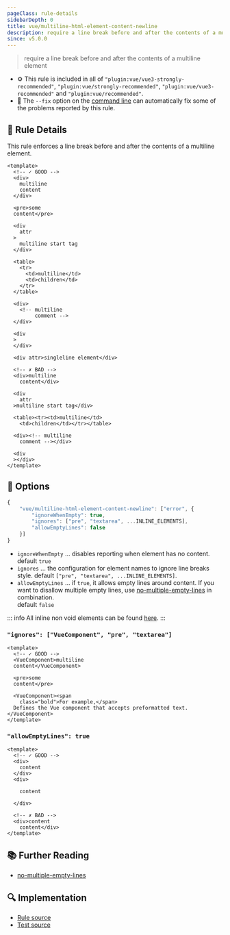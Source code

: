 ```yaml
---
pageClass: rule-details
sidebarDepth: 0
title: vue/multiline-html-element-content-newline
description: require a line break before and after the contents of a multiline element
since: v5.0.0
---
```

> require a line break before and after the contents of a multiline element

- :gear: This rule is included in all of `"plugin:vue/vue3-strongly-recommended"`, `"plugin:vue/strongly-recommended"`, `"plugin:vue/vue3-recommended"` and `"plugin:vue/recommended"`.
- :wrench: The `--fix` option on the [command line](https://eslint.org/docs/user-guide/command-line-interface#fixing-problems) can automatically fix some of the problems reported by this rule.

## :book: Rule Details

This rule enforces a line break before and after the contents of a multiline element.

<eslint-code-block fix :rules="{'vue/multiline-html-element-content-newline': ['error']}">

```vue
<template>
  <!-- ✓ GOOD -->
  <div>
    multiline
    content
  </div>

  <pre>some
  content</pre>

  <div
    attr
  >
    multiline start tag
  </div>

  <table>
    <tr>
      <td>multiline</td>
      <td>children</td>
    </tr>
  </table>

  <div>
    <!-- multiline
         comment -->
  </div>

  <div
  >
  </div>

  <div attr>singleline element</div>

  <!-- ✗ BAD -->
  <div>multiline
    content</div>

  <div
    attr
  >multiline start tag</div>
  
  <table><tr><td>multiline</td>
    <td>children</td></tr></table>
  
  <div><!-- multiline
    comment --></div>

  <div
  ></div>
</template>
```

</eslint-code-block>

## :wrench: Options

```js
{
    "vue/multiline-html-element-content-newline": ["error", {
        "ignoreWhenEmpty": true,
        "ignores": ["pre", "textarea", ...INLINE_ELEMENTS],
        "allowEmptyLines": false
    }]
}
```

- `ignoreWhenEmpty` ... disables reporting when element has no content.
    default `true`
- `ignores` ... the configuration for element names to ignore line breaks style.
    default `["pre", "textarea", ...INLINE_ELEMENTS]`.
- `allowEmptyLines` ... if `true`, it allows empty lines around content. If you want to disallow multiple empty lines, use [no-multiple-empty-lines] in combination.  
    default `false`

::: info
  All inline non void elements can be found [here](https://github.com/vuejs/eslint-plugin-vue/blob/master/lib/utils/inline-non-void-elements.json).
:::

### `"ignores": ["VueComponent", "pre", "textarea"]`

<eslint-code-block fix :rules="{'vue/multiline-html-element-content-newline': ['error', { ignores: ['VueComponent', 'pre', 'textarea'] }]}">

```vue
<template>
  <!-- ✓ GOOD -->
  <VueComponent>multiline
  content</VueComponent>

  <pre>some
  content</pre>

  <VueComponent><span
    class="bold">For example,</span>
  Defines the Vue component that accepts preformatted text.</VueComponent>
</template>
```

</eslint-code-block>

### `"allowEmptyLines": true`

<eslint-code-block fix :rules="{'vue/multiline-html-element-content-newline': ['error', { allowEmptyLines: true }]}">

```vue
<template>
  <!-- ✓ GOOD -->
  <div>
    content
  </div>
  <div>

    content

  </div>

  <!-- ✗ BAD -->
  <div>content
    content</div>
</template>
```

</eslint-code-block>

## :books: Further Reading

- [no-multiple-empty-lines]

[no-multiple-empty-lines]: https://eslint.org/docs/rules/no-multiple-empty-lines

## :mag: Implementation

- [Rule source](https://github.com/vuejs/eslint-plugin-vue/blob/master/lib/rules/multiline-html-element-content-newline.js)
- [Test source](https://github.com/vuejs/eslint-plugin-vue/blob/master/tests/lib/rules/multiline-html-element-content-newline.js)
